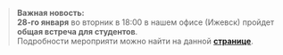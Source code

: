 >
>**Важная новость:**  
> **28-го января** во вторник в 18:00 в нашем офисе (Ижевск) пройдет **общая встреча для студентов**.  
> Подробности мероприяти можно найти на данной **[странице]({{site.news}})**.
>
